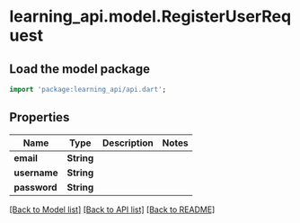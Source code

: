 # learning_api.model.RegisterUserRequest

## Load the model package
```dart
import 'package:learning_api/api.dart';
```

## Properties
Name | Type | Description | Notes
------------ | ------------- | ------------- | -------------
**email** | **String** |  | 
**username** | **String** |  | 
**password** | **String** |  | 

[[Back to Model list]](../README.md#documentation-for-models) [[Back to API list]](../README.md#documentation-for-api-endpoints) [[Back to README]](../README.md)


